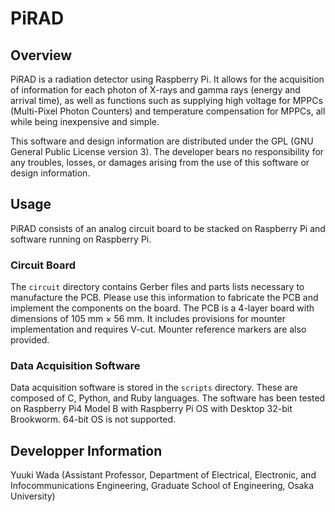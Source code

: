 # PiRAD

## Overview
PiRAD is a radiation detector using Raspberry Pi. It allows for the acquisition of information for each photon of X-rays and gamma rays (energy and arrival time), as well as functions such as supplying high voltage for MPPCs (Multi-Pixel Photon Counters) and temperature compensation for MPPCs, all while being inexpensive and simple.

This software and design information are distributed under the GPL (GNU General Public License version 3). The developer bears no responsibility for any troubles, losses, or damages arising from the use of this software or design information.

## Usage
PiRAD consists of an analog circuit board to be stacked on Raspberry Pi and software running on Raspberry Pi.

### Circuit Board
The `circuit` directory contains Gerber files and parts lists necessary to manufacture the PCB. Please use this information to fabricate the PCB and implement the components on the board. The PCB is a 4-layer board with dimensions of 105 mm × 56 mm. It includes provisions for mounter implementation and requires V-cut. Mounter reference markers are also provided.

### Data Acquisition Software
Data acquisition software is stored in the `scripts` directory. These are composed of C, Python, and Ruby languages. The software has been tested on Raspberry Pi4 Model B with Raspberry Pi OS with Desktop 32-bit Brookworm. 64-bit OS is not supported.

## Developper Information
Yuuki Wada (Assistant Professor, Department of Electrical, Electronic, and Infocommunications Engineering, Graduate School of Engineering, Osaka University)
